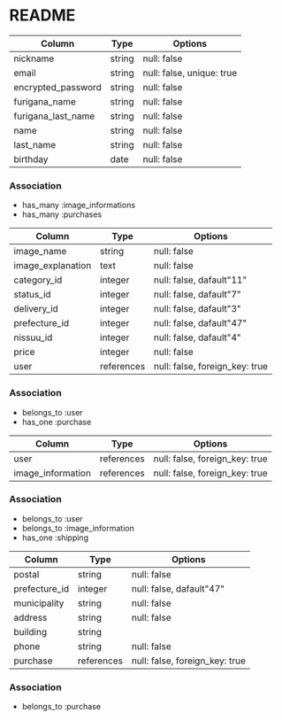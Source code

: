 # README

<!-- usersテーブル   -->

| Column             | Type   | Options     |
|--------------------|--------|-------------|
| nickname           | string | null: false |
| email              | string | null: false, unique: true|
| encrypted_password | string | null: false |
| furigana_name      | string | null: false |
| furigana_last_name | string | null: false |
| name               | string | null: false |
| last_name          | string | null: false |
| birthday           | date | null: false |


### Association

- has_many :image_informations
- has_many :purchases

<!-- image_informationsテーブル   -->

| Column             | Type   | Options     |
|--------------------|--------|-------------|
| image_name         | string | null: false |
| image_explanation  | text   | null: false |
| category_id        | integer | null: false, dafault"11" |
| status_id          | integer | null: false, dafault"7"  |
| delivery_id        | integer | null: false, dafault"3"  |
| prefecture_id      | integer | null: false, dafault"47"|
| nissuu_id          | integer | null: false, dafault"4"  |
| price              | integer | null: false |
| user               | references | null: false, foreign_key: true |

### Association

- belongs_to :user
- has_one    :purchase

<!-- purchasesテーブル   -->

| Column             | Type   | Options     |
|--------------------|--------|-------------|
| user               | references | null: false, foreign_key: true |
| image_information  | references | null: false, foreign_key: true |

### Association

- belongs_to :user
- belongs_to :image_information
- has_one    :shipping

<!-- shippingsテーブル   -->

| Column             | Type   | Options     |
|--------------------|--------|-------------|
| postal             | string | null: false |
| prefecture_id     | integer | null: false, dafault"47"|
| municipality       | string | null: false |
| address            | string | null: false |
| building           | string |
| phone              | string | null: false |
| purchase           | references | null: false, foreign_key: true |


### Association

- belongs_to :purchase

 